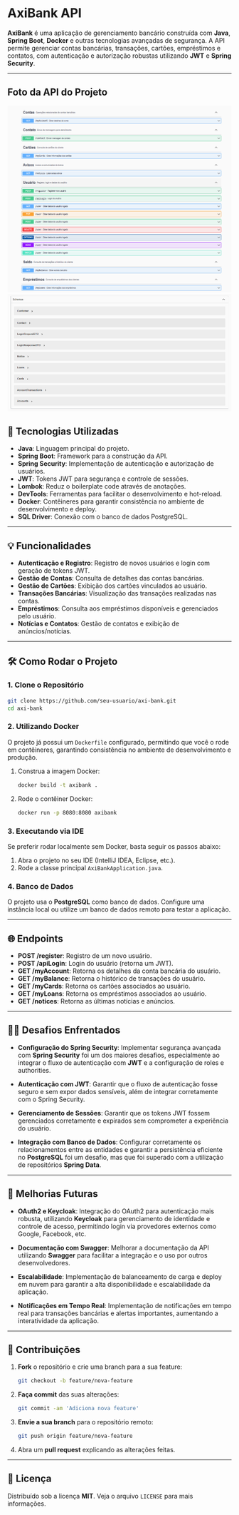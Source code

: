 
# AxiBank API

**AxiBank** é uma aplicação de gerenciamento bancário construída com **Java**, **Spring Boot**, **Docker** e outras tecnologias avançadas de segurança. A API permite gerenciar contas bancárias, transações, cartões, empréstimos e contatos, com autenticação e autorização robustas utilizando **JWT** e **Spring Security**.

---

## Foto da API do Projeto
![Foto 1](docs/Captura%20de%20tela%202025-04-21%20143313.png)
![Foto 2](docs/Captura%20de%20tela%202025-04-21%20142459.png)

## 🚀 Tecnologias Utilizadas

- **Java**: Linguagem principal do projeto.
- **Spring Boot**: Framework para a construção da API.
- **Spring Security**: Implementação de autenticação e autorização de usuários.
- **JWT**: Tokens JWT para segurança e controle de sessões.
- **Lombok**: Reduz o boilerplate code através de anotações.
- **DevTools**: Ferramentas para facilitar o desenvolvimento e hot-reload.
- **Docker**: Contêineres para garantir consistência no ambiente de desenvolvimento e deploy.
- **SQL Driver**: Conexão com o banco de dados PostgreSQL.

---

## 💡 Funcionalidades

- **Autenticação e Registro**: Registro de novos usuários e login com geração de tokens JWT.
- **Gestão de Contas**: Consulta de detalhes das contas bancárias.
- **Gestão de Cartões**: Exibição dos cartões vinculados ao usuário.
- **Transações Bancárias**: Visualização das transações realizadas nas contas.
- **Empréstimos**: Consulta aos empréstimos disponíveis e gerenciados pelo usuário.
- **Notícias e Contatos**: Gestão de contatos e exibição de anúncios/notícias.

---

## 🛠️ Como Rodar o Projeto

### 1. Clone o Repositório

```bash
git clone https://github.com/seu-usuario/axi-bank.git
cd axi-bank
```

### 2. Utilizando Docker

O projeto já possui um `Dockerfile` configurado, permitindo que você o rode em contêineres, garantindo consistência no ambiente de desenvolvimento e produção.

1. Construa a imagem Docker:

   ```bash
   docker build -t axibank .
   ```

2. Rode o contêiner Docker:

   ```bash
   docker run -p 8080:8080 axibank
   ```

### 3. Executando via IDE

Se preferir rodar localmente sem Docker, basta seguir os passos abaixo:

1. Abra o projeto no seu IDE (IntelliJ IDEA, Eclipse, etc.).
2. Rode a classe principal `AxiBankApplication.java`.

### 4. Banco de Dados

O projeto usa o **PostgreSQL** como banco de dados. Configure uma instância local ou utilize um banco de dados remoto para testar a aplicação.

---

## 🌐 Endpoints

- **POST /register**: Registro de um novo usuário.
- **POST /apiLogin**: Login do usuário (retorna um JWT).
- **GET /myAccount**: Retorna os detalhes da conta bancária do usuário.
- **GET /myBalance**: Retorna o histórico de transações do usuário.
- **GET /myCards**: Retorna os cartões associados ao usuário.
- **GET /myLoans**: Retorna os empréstimos associados ao usuário.
- **GET /notices**: Retorna as últimas notícias e anúncios.

---

## 🏋️‍♂️ Desafios Enfrentados

- **Configuração do Spring Security**: Implementar segurança avançada com **Spring Security** foi um dos maiores desafios, especialmente ao integrar o fluxo de autenticação com **JWT** e a configuração de roles e authorities.

- **Autenticação com JWT**: Garantir que o fluxo de autenticação fosse seguro e sem expor dados sensíveis, além de integrar corretamente com o Spring Security.

- **Gerenciamento de Sessões**: Garantir que os tokens JWT fossem gerenciados corretamente e expirados sem comprometer a experiência do usuário.

- **Integração com Banco de Dados**: Configurar corretamente os relacionamentos entre as entidades e garantir a persistência eficiente no **PostgreSQL** foi um desafio, mas que foi superado com a utilização de repositórios **Spring Data**.

---

## 🚀 Melhorias Futuras

- **OAuth2 e Keycloak**: Integração do OAuth2 para autenticação mais robusta, utilizando **Keycloak** para gerenciamento de identidade e controle de acesso, permitindo login via provedores externos como Google, Facebook, etc.

- **Documentação com Swagger**: Melhorar a documentação da API utilizando **Swagger** para facilitar a integração e o uso por outros desenvolvedores.

- **Escalabilidade**: Implementação de balanceamento de carga e deploy em nuvem para garantir a alta disponibilidade e escalabilidade da aplicação.

- **Notificações em Tempo Real**: Implementação de notificações em tempo real para transações bancárias e alertas importantes, aumentando a interatividade da aplicação.

---

## 🤝 Contribuições

1. **Fork** o repositório e crie uma branch para a sua feature:
   ```bash
   git checkout -b feature/nova-feature
   ```

2. **Faça commit** das suas alterações:
   ```bash
   git commit -am 'Adiciona nova feature'
   ```

3. **Envie a sua branch** para o repositório remoto:
   ```bash
   git push origin feature/nova-feature
   ```

4. Abra um **pull request** explicando as alterações feitas.

---

## 📝 Licença

Distribuído sob a licença **MIT**. Veja o arquivo `LICENSE` para mais informações.
